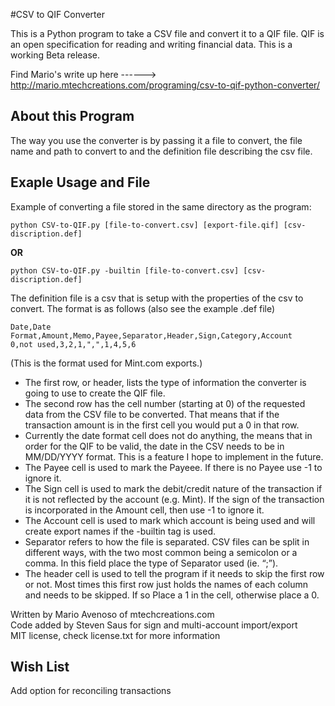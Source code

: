 #CSV to QIF Converter

This is a Python program to take a CSV file and convert it to a QIF file. QIF is an open specification for reading and writing financial data. This is a working Beta release.

Find Mario's write up here
    ------> http://mario.mtechcreations.com/programing/csv-to-qif-python-converter/

## About this Program ##

The way you use the converter is by passing it a file to convert, the file name and path to convert to and the definition file describing the csv file. 

## Exaple Usage and File ##

Example of converting a file stored in the same directory as the program:

    python CSV-to-QIF.py [file-to-convert.csv] [export-file.qif] [csv-discription.def]

**OR**

    python CSV-to-QIF.py -builtin [file-to-convert.csv] [csv-discription.def]

The definition file is a csv that is setup with the properties of the csv to convert.
The format is as follows (also see the example .def file)

    Date,Date Format,Amount,Memo,Payee,Separator,Header,Sign,Category,Account
    0,not used,3,2,1,",",1,4,5,6

(This is the format used for Mint.com exports.)

* The first row, or header, lists the type of information the converter is going to use to create the QIF file.  
* The second row has the cell number (starting at 0) of the requested data from the CSV file to be converted.  That means that if the transaction amount is in the first cell you would put a 0 in that row. 
* Currently the date format cell does not do anything, the means that in order for the QIF to be valid, the date in the CSV needs to be in MM/DD/YYYY format. This is a feature I hope to implement in the future.  
* The Payee cell is used to mark the Payeee. If there is no Payee use -1 to ignore it.  
* The Sign cell is used to mark the debit/credit nature of the transaction if it is not reflected by the account (e.g. Mint).  If the sign of the transaction is incorporated in the Amount cell, then use -1 to ignore it.
* The Account cell is used to mark which account is being used and will create export names if the -builtin tag is used.
* Separator refers to how the file is separated. CSV files can be split in different ways,  with the two most common being a semicolon or a comma. In this field place the type of Separator used (ie. “;”). 
* The header cell is used to tell the program if it needs to skip the first row or not. Most times this first row just holds the names of each column and needs to be skipped. If so Place a 1 in the cell, otherwise place a 0.


Written by Mario Avenoso of mtechcreations.com  
Code added by Steven Saus for sign and multi-account import/export  
MIT license, check license.txt for more information  


## Wish List ##

Add option for reconciling transactions
